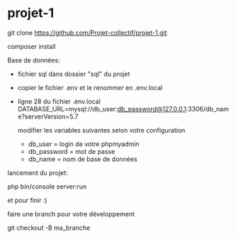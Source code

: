 # projet-1

git clone https://github.com/Projet-collectif/projet-1.git 

composer install

Base de données:

- fichier sql dans dossier "sql" du projet
- copier le fichier .env et le renommer en .env.local
- ligne 28 du fichier .env.local 
  DATABASE_URL=mysql://db_user:db_password@127.0.0.1:3306/db_name?serverVersion=5.7
  
  modifier les variables suivantes selon votre configuration
  - db_user = login de votre phpmyadmin
  - db_password = mot de passe 
  - db_name = nom de base de données
  
 lancement du projet:
 
 php bin/console server:run
 
 et pour finir :)
 
 faire une branch pour votre développement 
 
 git checkout -B ma_branche
